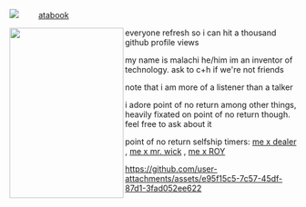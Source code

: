 ![](https://komarev.com/ghpvc/?username=Wakogma&color=d07a26)⠀⠀⠀ [atabook](https://malachi.atabook.org)

<img align="left" width="200" height="300" src="https://i.postimg.cc/xCY2jpZS/Commando-Full-Art.png/100/100">  everyone refresh so i can hit a thousand github profile views </p>

my name is malachi he/him im an inventor of technology. ask to c+h if we're not friends

note that i am more of a listener than a talker

i adore point of no return among other things, heavily fixated on point of no return though. feel free to ask about it

point of no return selfship timers: [me x dealer](https://www.tickcounter.com/countup/464876/malachi-x-dealer-for) , [me x mr. wick](https://www.tickcounter.com/countup/464879/malachi-x-mr-wick-for) , [me x ROY](https://www.tickcounter.com/countup/464877/malachi-x-roy-for)


https://github.com/user-attachments/assets/e95f15c5-7c57-45df-87d1-3fad052ee622





